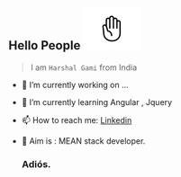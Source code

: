 ## Hello People <img src="https://raw.githubusercontent.com/harshalgami13/harshalgami13/main/UiMl.gif" width="100px">

> I am ``Harshal Gami`` from India

- 🔭 I’m currently working on ...
- 🌱 I’m currently learning Angular , Jquery 
- 📫 How to reach me: <a href="https://www.linkedin.com/in/harshalgami/">Linkedin</a>
- 🏁 Aim is : MEAN stack developer.  

    ### Adiós.
